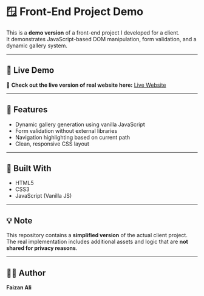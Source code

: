 # 🪟 Front-End Project Demo

This is a **demo version** of a front-end project I developed for a client.  
It demonstrates JavaScript-based DOM manipulation, form validation, and a dynamic gallery system.

---


## 🚀 Live Demo
🔗 **Check out the live version of real website here:** [Live Website](https://primewindowsanddoors.uk/) 

---

## 🚀 Features
- Dynamic gallery generation using vanilla JavaScript
- Form validation without external libraries
- Navigation highlighting based on current path
- Clean, responsive CSS layout

---

## 🧰 Built With
- HTML5  
- CSS3  
- JavaScript (Vanilla JS)  

---

## 💡 Note
This repository contains a **simplified version** of the actual client project.  
The real implementation includes additional assets and logic that are **not shared for privacy reasons**.

---

## 🧑‍💻 Author
**Faizan Ali**  
